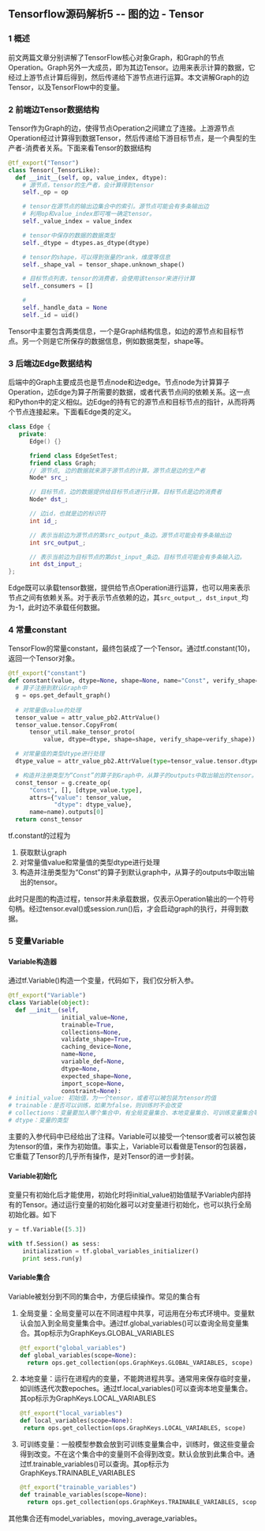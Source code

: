 ## Tensorflow源码解析5 -- 图的边 - Tensor

### 1 概述

前文两篇文章分别讲解了TensorFlow核心对象Graph，和Graph的节点Operation。Graph另外一大成员，即为其边Tensor。边用来表示计算的数据，它经过上游节点计算后得到，然后传递给下游节点进行运算。本文讲解Graph的边Tensor，以及TensorFlow中的变量。

### 2 前端边Tensor数据结构

Tensor作为Graph的边，使得节点Operation之间建立了连接。上游源节点Operation经过计算得到数据Tensor，然后传递给下游目标节点，是一个典型的生产者-消费者关系。下面来看Tensor的数据结构

```python
@tf_export("Tensor")
class Tensor(_TensorLike):
  def __init__(self, op, value_index, dtype):
    # 源节点，tensor的生产者，会计算得到tensor
    self._op = op

    # tensor在源节点的输出边集合中的索引。源节点可能会有多条输出边
    # 利用op和value_index即可唯一确定tensor。
    self._value_index = value_index

    # tensor中保存的数据的数据类型
    self._dtype = dtypes.as_dtype(dtype)

    # tensor的shape，可以得到张量的rank，维度等信息
    self._shape_val = tensor_shape.unknown_shape()

    # 目标节点列表，tensor的消费者，会使用该tensor来进行计算
    self._consumers = []

    #
    self._handle_data = None
    self._id = uid()
```

Tensor中主要包含两类信息，一个是Graph结构信息，如边的源节点和目标节点。另一个则是它所保存的数据信息，例如数据类型，shape等。

### 3 后端边Edge数据结构

后端中的Graph主要成员也是节点node和边edge。节点node为计算算子Operation，边Edge为算子所需要的数据，或者代表节点间的依赖关系。这一点和Python中的定义相似。边Edge的持有它的源节点和目标节点的指针，从而将两个节点连接起来。下面看Edge类的定义。

```C++
class Edge {
   private:
      Edge() {}

      friend class EdgeSetTest;
      friend class Graph;
      // 源节点, 边的数据就来源于源节点的计算。源节点是边的生产者
      Node* src_;

      // 目标节点，边的数据提供给目标节点进行计算。目标节点是边的消费者
      Node* dst_;

      // 边id，也就是边的标识符
      int id_;

      // 表示当前边为源节点的第src_output_条边。源节点可能会有多条输出边
      int src_output_;

      // 表示当前边为目标节点的第dst_input_条边。目标节点可能会有多条输入边。
      int dst_input_;
};
```

Edge既可以承载tensor数据，提供给节点Operation进行运算，也可以用来表示节点之间有依赖关系。对于表示节点依赖的边，其`src_output_, dst_input_`均为-1，此时边不承载任何数据。

### 4 常量constant

TensorFlow的常量constant，最终包装成了一个Tensor。通过tf.constant(10)，返回一个Tensor对象。

```python
@tf_export("constant")
def constant(value, dtype=None, shape=None, name="Const", verify_shape=False):
  # 算子注册到默认Graph中
  g = ops.get_default_graph()
    
  # 对常量值value的处理
  tensor_value = attr_value_pb2.AttrValue()
  tensor_value.tensor.CopyFrom(
      tensor_util.make_tensor_proto(
          value, dtype=dtype, shape=shape, verify_shape=verify_shape))

  # 对常量值的类型dtype进行处理
  dtype_value = attr_value_pb2.AttrValue(type=tensor_value.tensor.dtype)

  # 构造并注册类型为“Const”的算子到Graph中，从算子的outputs中取出输出的tensor。
  const_tensor = g.create_op(
      "Const", [], [dtype_value.type],
      attrs={"value": tensor_value,
             "dtype": dtype_value},
      name=name).outputs[0]
  return const_tensor
```

tf.constant的过程为

1. 获取默认graph
2. 对常量值value和常量值的类型dtype进行处理
3. 构造并注册类型为“Const”的算子到默认graph中，从算子的outputs中取出输出的tensor。

此时只是图的构造过程，tensor并未承载数据，仅表示Operation输出的一个符号句柄。经过tensor.eval()或session.run()后，才会启动graph的执行，并得到数据。

### 5 变量Variable

#### Variable构造器

通过tf.Variable()构造一个变量，代码如下，我们仅分析入参。

```python
@tf_export("Variable")
class Variable(object):
  def __init__(self,
               initial_value=None,
               trainable=True,
               collections=None,
               validate_shape=True,
               caching_device=None,
               name=None,
               variable_def=None,
               dtype=None,
               expected_shape=None,
               import_scope=None,
               constraint=None):
# initial_value: 初始值，为一个tensor，或者可以被包装为tensor的值
# trainable：是否可以训练，如果为false，则训练时不会改变
# collections：变量要加入哪个集合中，有全局变量集合、本地变量集合、可训练变量集合等。默认加入全局变量集合中
# dtype：变量的类型
```

主要的入参代码中已经给出了注释。Variable可以接受一个tensor或者可以被包装为tensor的值，来作为初始值。事实上，Variable可以看做是Tensor的包装器，它重载了Tensor的几乎所有操作，是对Tensor的进一步封装。

#### Variable初始化

变量只有初始化后才能使用，初始化时将initial_value初始值赋予Variable内部持有的Tensor。通过运行变量的初始化器可以对变量进行初始化，也可以执行全局初始化器。如下

```python
y = tf.Variable([5.3])

with tf.Session() as sess:
    initialization = tf.global_variables_initializer()
    print sess.run(y)
```

#### Variable集合

Variable被划分到不同的集合中，方便后续操作。常见的集合有

1. 全局变量：全局变量可以在不同进程中共享，可运用在分布式环境中。变量默认会加入到全局变量集合中。通过tf.global_variables()可以查询全局变量集合。其op标示为GraphKeys.GLOBAL_VARIABLES

   ```python
   @tf_export("global_variables")
   def global_variables(scope=None):
     return ops.get_collection(ops.GraphKeys.GLOBAL_VARIABLES, scope)
   ```

2. 本地变量：运行在进程内的变量，不能跨进程共享。通常用来保存临时变量，如训练迭代次数epoches。通过tf.local_variables()可以查询本地变量集合。其op标示为GraphKeys.LOCAL_VARIABLES

   ```python
   @tf_export("local_variables")
   def local_variables(scope=None):
   	return ops.get_collection(ops.GraphKeys.LOCAL_VARIABLES, scope)
   ```

3. 可训练变量：一般模型参数会放到可训练变量集合中，训练时，做这些变量会得到改变。不在这个集合中的变量则不会得到改变。默认会放到此集合中。通过tf.trainable_variables()可以查询。其op标示为GraphKeys.TRAINABLE_VARIABLES

   ```python
   @tf_export("trainable_variables")
   def trainable_variables(scope=None):
     return ops.get_collection(ops.GraphKeys.TRAINABLE_VARIABLES, scope)
   ```

其他集合还有model_variables，moving_average_variables。







